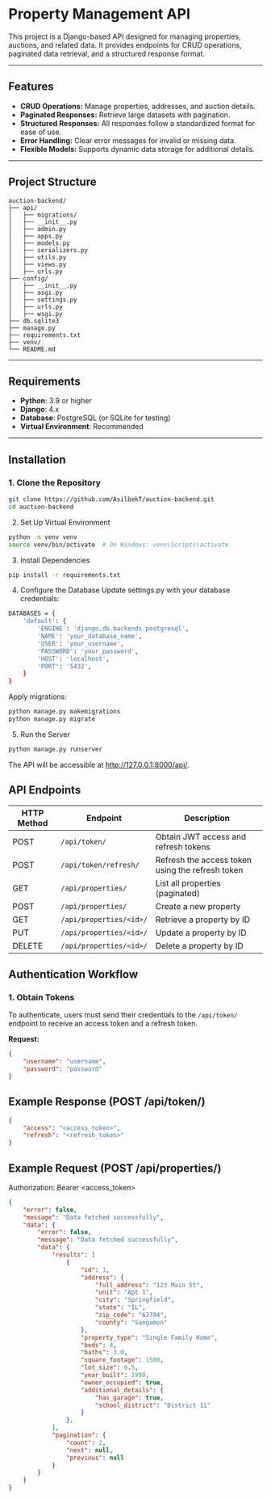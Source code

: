 # Property Management API

This project is a Django-based API designed for managing properties, auctions, and related data. It provides endpoints for CRUD operations, paginated data retrieval, and a structured response format.

---

## Features

- **CRUD Operations:** Manage properties, addresses, and auction details.
- **Paginated Responses:** Retrieve large datasets with pagination.
- **Structured Responses:** All responses follow a standardized format for ease of use.
- **Error Handling:** Clear error messages for invalid or missing data.
- **Flexible Models:** Supports dynamic data storage for additional details.

---

## Project Structure

```
auction-backend/
├── api/
│   ├── migrations/
│   ├── __init__.py
│   ├── admin.py
│   ├── apps.py
│   ├── models.py
│   ├── serializers.py
│   ├── utils.py
│   ├── views.py
│   ├── urls.py
├── config/
│   ├── __init__.py
│   ├── asgi.py
│   ├── settings.py
│   ├── urls.py
│   ├── wsgi.py
├── db.sqlite3
├── manage.py
├── requirements.txt
├── venv/
└── README.md
```

---

## Requirements

- **Python**: 3.9 or higher
- **Django**: 4.x
- **Database**: PostgreSQL (or SQLite for testing)
- **Virtual Environment**: Recommended

---

## Installation

### 1. Clone the Repository

```bash
git clone https://github.com/AsilbekT/auction-backend.git
cd auction-backend
```


2. Set Up Virtual Environment

```bash
python -m venv venv
source venv/bin/activate  # On Windows: venv\Scripts\activate
```

3. Install Dependencies


```bash
pip install -r requirements.txt
```

4. Configure the Database
Update settings.py with your database credentials:


```bash
DATABASES = {
    'default': {
        'ENGINE': 'django.db.backends.postgresql',
        'NAME': 'your_database_name',
        'USER': 'your_username',
        'PASSWORD': 'your_password',
        'HOST': 'localhost',
        'PORT': '5432',
    }
}
```

Apply migrations:

```bash
python manage.py makemigrations
python manage.py migrate
```

5. Run the Server

```bash
python manage.py runserver
```

The API will be accessible at http://127.0.0.1:8000/api/.


## API Endpoints

| HTTP Method | Endpoint                 | Description                                      |
|-------------|--------------------------|--------------------------------------------------|
| POST        | `/api/token/`            | Obtain JWT access and refresh tokens             |
| POST        | `/api/token/refresh/`    | Refresh the access token using the refresh token |
| GET         | `/api/properties/`       | List all properties (paginated)                  |
| POST        | `/api/properties/`       | Create a new property                            |
| GET         | `/api/properties/<id>/`  | Retrieve a property by ID                        |
| PUT         | `/api/properties/<id>/`  | Update a property by ID                          |
| DELETE      | `/api/properties/<id>/`  | Delete a property by ID                          |

## Authentication Workflow

### 1. Obtain Tokens
To authenticate, users must send their credentials to the `/api/token/` endpoint to receive an access token and a refresh token.

**Request:**
```json
{
    "username": "username",
    "password": "password"
}
```
## Example Response (POST /api/token/)
```json
{
    "access": "<access_token>",
    "refresh": "<refresh_token>"
}
```


## Example Request (POST /api/properties/)
Authorization: Bearer <access_token>

```json
{
    "error": false,
    "message": "Data fetched successfully",
    "data": {
        "error": false,
        "message": "Data fetched successfully",
        "data": {
            "results": [
                {
                    "id": 1,
                    "address": {
                        "full_address": "123 Main St",
                        "unit": "Apt 1",
                        "city": "Springfield",
                        "state": "IL",
                        "zip_code": "62704",
                        "county": "Sangamon"
                    },
                    "property_type": "Single Family Home",
                    "beds": 4,
                    "baths": 3.0,
                    "square_footage": 1500,
                    "lot_size": 0.5,
                    "year_built": 1990,
                    "owner_occupied": true,
                    "additional_details": {
                        "has_garage": true,
                        "school_district": "District 11"
                    }
                },
            ],
            "pagination": {
                "count": 2,
                "next": null,
                "previous": null
            }
        }
    }
}
```

